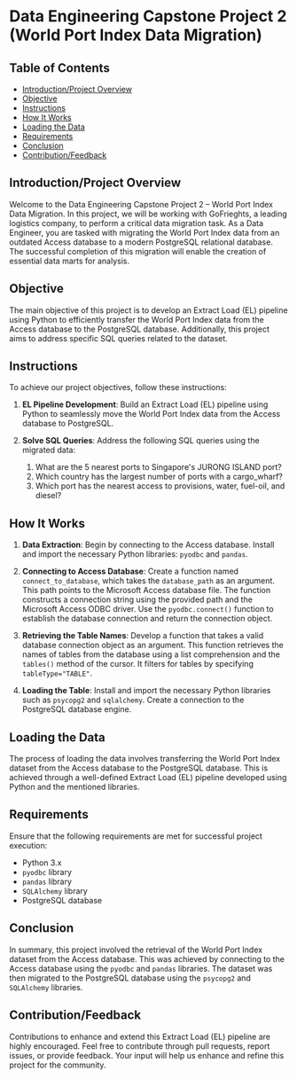 # Data Engineering Capstone Project 2 (World Port Index Data Migration)

## Table of Contents
- [Introduction/Project Overview](#introductionproject-overview)
- [Objective](#objective)
- [Instructions](#instructions)
- [How It Works](#how-it-works)
- [Loading the Data](#loading-the-data)
- [Requirements](#requirements)
- [Conclusion](#conclusion)
- [Contribution/Feedback](#contributionfeedback)

## Introduction/Project Overview
Welcome to the Data Engineering Capstone Project 2 – World Port Index Data Migration. In this project, we will be working with GoFrieghts, a leading logistics company, to perform a critical data migration task. As a Data Engineer, you are tasked with migrating the World Port Index data from an outdated Access database to a modern PostgreSQL relational database. The successful completion of this migration will enable the creation of essential data marts for analysis.

## Objective
The main objective of this project is to develop an Extract Load (EL) pipeline using Python to efficiently transfer the World Port Index data from the Access database to the PostgreSQL database. Additionally, this project aims to address specific SQL queries related to the dataset.

## Instructions
To achieve our project objectives, follow these instructions:

1. **EL Pipeline Development**: Build an Extract Load (EL) pipeline using Python to seamlessly move the World Port Index data from the Access database to PostgreSQL.

2. **Solve SQL Queries**: Address the following SQL queries using the migrated data:
    1. What are the 5 nearest ports to Singapore's JURONG ISLAND port?
    2. Which country has the largest number of ports with a cargo_wharf?
    3. Which port has the nearest access to provisions, water, fuel-oil, and diesel?

## How It Works
1. **Data Extraction**: Begin by connecting to the Access database. Install and import the necessary Python libraries: `pyodbc` and `pandas`.

2. **Connecting to Access Database**: Create a function named `connect_to_database`, which takes the `database_path` as an argument. This path points to the Microsoft Access database file. The function constructs a connection string using the provided path and the Microsoft Access ODBC driver. Use the `pyodbc.connect()` function to establish the database connection and return the connection object.

3. **Retrieving the Table Names**: Develop a function that takes a valid database connection object as an argument. This function retrieves the names of tables from the database using a list comprehension and the `tables()` method of the cursor. It filters for tables by specifying `tableType="TABLE"`.

4. **Loading the Table**: Install and import the necessary Python libraries such as `psycopg2` and `sqlalchemy`. Create a connection to the PostgreSQL database engine.

## Loading the Data
The process of loading the data involves transferring the World Port Index dataset from the Access database to the PostgreSQL database. This is achieved through a well-defined Extract Load (EL) pipeline developed using Python and the mentioned libraries.

## Requirements
Ensure that the following requirements are met for successful project execution:
- Python 3.x
- `pyodbc` library
- `pandas` library
- `SQLAlchemy` library
- PostgreSQL database

## Conclusion
In summary, this project involved the retrieval of the World Port Index dataset from the Access database. This was achieved by connecting to the Access database using the `pyodbc` and `pandas` libraries. The dataset was then migrated to the PostgreSQL database using the `psycopg2` and `SQLAlchemy` libraries.

## Contribution/Feedback
Contributions to enhance and extend this Extract Load (EL) pipeline are highly encouraged. Feel free to contribute through pull requests, report issues, or provide feedback. Your input will help us enhance and refine this project for the community.

